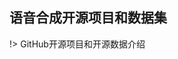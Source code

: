 ## 语音合成开源项目和数据集

!> GitHub开源项目和开源数据介绍

<!-- TTS:

https://github.com/mozilla/TTS
https://github.com/coqui-ai/TTS
https://github.com/suno-ai/bark
https://github.com/TensorSpeech/TensorFlowTTS
https://github.com/NVIDIA/NeMo
https://docs.nvidia.com/deeplearning/nemo/user-guide/docs/en/stable/tts/models.html#spectrogram-enhancer

开源数据集

https://wiki.ailemon.net/docs/asrt-doc/asrt-doc-1deoef82nv83e

http://yqli.tech/page/data.html

https://blog.ailemon.net/2018/11/21/free-open-source-chinese-speech-datasets/ -->


<!-- 6.语音合成开源数据

Some of the public datasets that we successfully applied TTS:

LJ Speech
Nancy
TWEB
M-AI-Labs
LibriTTS
Spanish - thx! @carlfm01 -->